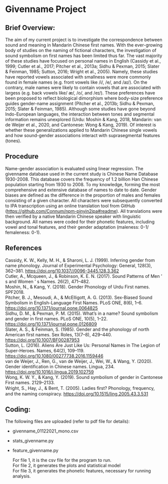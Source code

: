 # Givenname Project
## Brief Overview:

  The aim of my current project is to investigate the correspondence between sound and meaning in Mandarin Chinese first names. With the ever-growing body of studies on the naming of fictional characters, the investigation of sound symbolism on first names has been limited thus far. The vast majority of these studies have focused on personal names in English (Cassidy et al., 1999; Cutler et al., 2017; Pitcher et al., 2013a; Sidhu & Pexman, 2015; Slater & Feinman, 1985; Sutton, 2016; Wright et al., 2005). Namely, these studies have reported vowels associated with smallness were more commonly found in female names (e.g. front vowels like /i/, /e/, and /aɪ/). On the contrary, male names were likely to contain vowels that are associated with largess (e.g. back vowels like/ æ/, /o/, and /eɪ/). These preferences have been proposed to reflect biological dimorphism where body-size preference guides gender-name assignment (Pitcher et al., 2013b; Sidhu & Pexman, 2015; Slater & Feinman, 1985). Although some studies have gone beyond Indo-European languages, the interaction between tones and segmental information remains unexplored (Urdu: Moshin & Kang, 2018, Mandarin: van de Weijer et al., 2020, and Cantonese: Wong & Kang, 2019). Of interest is whether these generalizations applied to Mandarin Chinese single vowels and how sound-gender associations interact with suprasegmental features (tones).

## Procedure 
Name-gender association is evaluated using linear regression. The givenname database used in the current study is Chinese Name Database 1930-2008. This database covers the frequency of 1.2 billion Han Chinese population starting from 1930 to 2008. To my knowledge, forming the most comprehensive and extensive database of names to date to date. Gender biases are defined as the difference in the proportion of males and females consisting of a given character. All characters were subsequently converted to IPA transcription using an online translation tool from GitHub (https://github.com/Connum/npm-pinyin2ipa#readme). All translations were then verified by a native Mandarin Chinese speaker with linguistic background. All names were coded for their phonetic features, including vowel and tonal features, and their gender adaptation (maleness: 0-1/ femaleness: 0-1).

## References
Cassidy, K. W., Kelly, M. H., & Sharoni, L. J. (1999). Inferring gender from name phonology. Journal of Experimental Psychology: General, 128(3), 362–381. https://doi.org/10.1037//0096-3445.128.3.362  
Cutler, A., Mcqueen, J., & Robinson, K. E. N. (2017). Sound Patterns of Men ’ s and Women ’ s Names. 26(2), 471–482.  
Moshin, N., & Kang, Y. (2018). Gender Phonology of Urdu First names. SPF2018.  
Pitcher, B. J., Mesoudi, A., & McElligott, A. G. (2013). Sex-Biased Sound Symbolism in English-Language First Names. PLoS ONE, 8(6), 1–6. https://doi.org/10.1371/journal.pone.0064825  
Sidhu, D. M., & Pexman, P. M. (2015). What’s in a name? Sound symbolism and gender in first names. PLoS ONE, 10(5), 1–22. https://doi.org/10.1371/journal.pone.0126809  
Slater, A. S., & Feinman, S. (1985). Gender and the phonology of north American first names. Sex Roles, 13(7–8), 429–440. https://doi.org/10.1007/BF00287953  
Sutton, L. (2016). Aliens Are Just Like Us: Personal Names in The Legion of Super-Heroes. Names, 64(2), 109–119. https://doi.org/10.1080/00277738.2016.1159446  
van de Weijer, J., Ren, G., van de Weijer, J., Wei, W., & Wang, Y. (2020). Gender identification in Chinese names. Lingua, 234. https://doi.org/10.1016/j.lingua.2019.102759  
Wong, K. W. Y., & Kang, Y. (2019). Sound symbolism of gender in Cantonese First names. 2129–2133.  
Wright, S., Hay, J., & Bent, T. (2005). Ladies ﬁrst? Phonology, frequency, and the naming conspiracy. https://doi.org/10.1515/ling.2005.43.3.531  


## Coding:
  The following files are uploaded (refer to pdf file for details):

- givenname_01122021_mono.csv  
- stats_givenname.py  
- feature_givenname.py  

  For file 1, it is the csv file for the program to run.  
  For file 2, it generates the plots and statistical model  
  For file 3, it generates the phonetic features, necessary for running analysis.  
